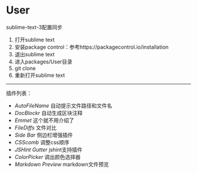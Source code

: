 # User
sublime-text-3配置同步

1. 打开sublime text
2. 安装package control：参考https://packagecontrol.io/installation
3. 退出sublime text
4. 进入packages/User目录
5. git clone
6. 重新打开sublime text

------------------------------------
插件列表：
+ *AutoFileName*  自动提示文件路径和文件名
+ *DocBlockr*  自动生成区块注释
+ *Emmet*  这个就不用介绍了
+ *FileDiffs*  文件对比
+ *Side Bar* 侧边栏增强插件
+ *CSScomb* 调整css顺序
+ *JSHint Gutter* jshint支持插件
+ *ColorPicker* 调出颜色选择器
+ *Markdown Preview*  markdown文件预览
